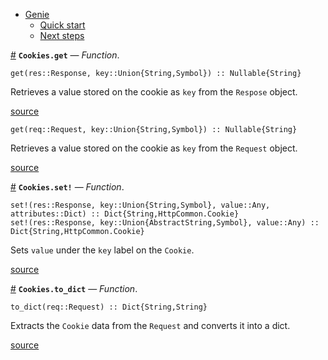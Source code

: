 

- [Genie](index.md#Genie-1)
    - [Quick start](index.md#Quick-start-1)
    - [Next steps](index.md#Next-steps-1)

<a id='Cookies.get' href='#Cookies.get'>#</a>
**`Cookies.get`** &mdash; *Function*.



```
get(res::Response, key::Union{String,Symbol}) :: Nullable{String}
```

Retrieves a value stored on the cookie as `key` from the `Respose` object.


<a target='_blank' href='https://github.com/essenciary/Genie.jl/tree/1aab131c148827d91cab858ce55f693885b4501f/src/Cookies.jl#L9-L13' class='documenter-source'>source</a><br>


```
get(req::Request, key::Union{String,Symbol}) :: Nullable{String}
```

Retrieves a value stored on the cookie as `key` from the `Request` object.


<a target='_blank' href='https://github.com/essenciary/Genie.jl/tree/1aab131c148827d91cab858ce55f693885b4501f/src/Cookies.jl#L23-L27' class='documenter-source'>source</a><br>

<a id='Cookies.set!' href='#Cookies.set!'>#</a>
**`Cookies.set!`** &mdash; *Function*.



```
set!(res::Response, key::Union{String,Symbol}, value::Any, attributes::Dict) :: Dict{String,HttpCommon.Cookie}
set!(res::Response, key::Union{AbstractString,Symbol}, value::Any) :: Dict{String,HttpCommon.Cookie}
```

Sets `value` under the `key` label on the `Cookie`.


<a target='_blank' href='https://github.com/essenciary/Genie.jl/tree/1aab131c148827d91cab858ce55f693885b4501f/src/Cookies.jl#L40-L45' class='documenter-source'>source</a><br>

<a id='Cookies.to_dict' href='#Cookies.to_dict'>#</a>
**`Cookies.to_dict`** &mdash; *Function*.



```
to_dict(req::Request) :: Dict{String,String}
```

Extracts the `Cookie` data from the `Request` and converts it into a dict.


<a target='_blank' href='https://github.com/essenciary/Genie.jl/tree/1aab131c148827d91cab858ce55f693885b4501f/src/Cookies.jl#L56-L60' class='documenter-source'>source</a><br>

